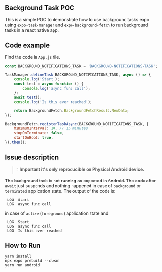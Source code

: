 ## Background Task POC

This is a simple POC to demonstrate how to use background tasks expo
using `expo-task-manager` and `expo-background-fetch` to run background tasks in a react native app.

## Code example

Find the code in `App.js` file.

```javascript
const BACKGROUND_NOTIFICATIONS_TASK = 'BACKGROUND-NOTIFICATIONS-TASK';

TaskManager.defineTask(BACKGROUND_NOTIFICATIONS_TASK, async () => {
    console.log('Start');
    const test = async function () {
        console.log('async func call');
    };
    await test();
    console.log('Is this ever reached');

    return BackgroundFetch.BackgroundFetchResult.NewData;
});

BackgroundFetch.registerTaskAsync(BACKGROUND_NOTIFICATIONS_TASK, {
    minimumInterval: 10, // 15 minutes
    stopOnTerminate: false,
    startOnBoot: true,
}).then();
```

## Issue description
>❗ **Important it's only reproducible on Physical Android device.**

The background task is not running as expected in Android.
The code after `await` just suspends and nothing happened in case of `background` or `terminated` application state.
The output of the code is:
```
 LOG  Start
 LOG  async func call
```
in case of `active` (`foreground`) application state and
```
 LOG  Start
 LOG  async func call
 LOG  Is this ever reached
```

## How to Run
```
yarn install
npx expo prebuild --clean
yarn run android
```
